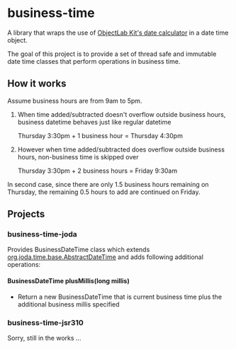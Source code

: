 # business-time

A library that wraps the use of [ObjectLab Kit's date calculator](http://objectlabkit.sourceforge.net/) in a date time object.

The goal of this project is to provide a set of thread safe and immutable date time classes that perform operations in business time.

## How it works

Assume business hours are from 9am to 5pm.

1) When time added/subtracted doesn't overflow outside business hours, business datetime behaves just like regular datetime

    Thursday 3:30pm + 1 business hour = Thursday 4:30pm

2) However when time added/subtracted does overflow outside business hours, non-business time is skipped over

    Thursday 3:30pm + 2 business hours = Friday 9:30am

In second case, since there are only 1.5 business hours remaining on Thursday, the remaining 0.5 hours to add are continued on Friday.

## Projects

### business-time-joda

Provides BusinessDateTime class which extends [org.joda.time.base.AbstractDateTime](http://joda-time.sourceforge.net/apidocs/org/joda/time/base/AbstractDateTime.html) and adds following additional operations:

#### BusinessDateTime plusMillis(long millis)
* Return a new BusinessDateTime that is current business time plus the additional business millis specified

### business-time-jsr310

Sorry, still in the works ...
